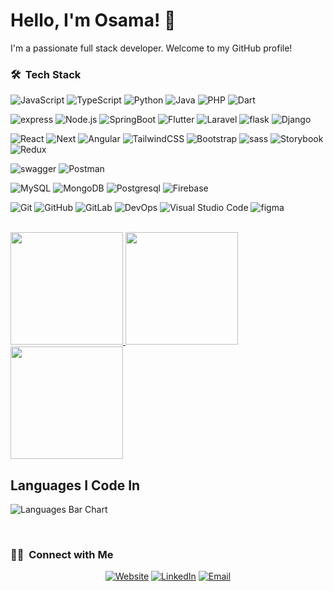 # Hello, I'm Osama! 👋

I'm a passionate full stack developer. Welcome to my GitHub profile!


<h3> 🛠 &nbsp;Tech Stack</h3>

  ![JavaScript](https://img.shields.io/badge/-JavaScript-333333?style=flat&logo=javascript)
  ![TypeScript](https://img.shields.io/badge/-TypeScript-333333?style=flat&logo=typescript)
  ![Python](https://img.shields.io/badge/-Python-333333?style=flat&logo=python)
  ![Java](https://img.shields.io/badge/-Java-333333?style=flat&logo=Java&logoColor=007396)
  ![PHP](https://img.shields.io/badge/-PHP-333333?style=flat&logo=php&logoColor=276DC3)
  ![Dart](https://img.shields.io/badge/-dart-333333?style=flat&logo=dart&logoColor=276DC3)


  ![express](https://img.shields.io/badge/-Express-333333?style=flat&logo=express&logoColor=276DC3)
  ![Node.js](https://img.shields.io/badge/-Node.js-333333?style=flat&logo=node.js)
  ![SpringBoot](https://img.shields.io/badge/-SpringBoot-333333?style=flat&logo=springboot)
  ![Flutter](https://img.shields.io/badge/-Flutter-333333?style=flat&logo=flutter&logoColor=276DC3)
  ![Laravel](https://img.shields.io/badge/-Laravel-333333?style=flat&logo=laravel&logoColor=276DC3)
  ![flask](https://img.shields.io/badge/-Flask-333333?style=flat&logo=flask&logoColor=276DC3)
  ![Django](https://img.shields.io/badge/-Django-333333?style=flat&logo=django&logoColor=276DC3)

  ![React](https://img.shields.io/badge/-React-333333?style=flat&logo=react)
  ![Next](https://img.shields.io/badge/-Next-333333?style=flat&logo=next.js)
  ![Angular](https://img.shields.io/badge/-Angular-333333?style=flat&logo=angular)
  ![TailwindCSS](https://img.shields.io/badge/-TailwindCSS-333333?style=flat&logo=tailwindcss)
  ![Bootstrap](https://img.shields.io/badge/-Bootstrap-333333?style=flat&logo=bootstrap&logoColor=563D7C)
  ![sass](https://img.shields.io/badge/-SASS-333333?style=flat&logo=sass&logoColor=276DC3)
  ![Storybook](https://img.shields.io/badge/-Storybook-333333?style=flat&logo=Storybook)
  ![Redux](https://img.shields.io/badge/-Redux-333333?style=flat&logo=Redux)

  ![swagger](https://img.shields.io/badge/-Swagger-333333?style=flat&logo=swagger&logoColor=276DC3)
  ![Postman](https://img.shields.io/badge/-Postman-333333?style=flat&logo=Postman&logoColor=276DC3)

  ![MySQL](https://img.shields.io/badge/-MySQL-333333?style=flat&logo=mysql)
  ![MongoDB](https://img.shields.io/badge/-MongoDB-333333?style=flat&logo=mongodb)
  ![Postgresql](https://img.shields.io/badge/-Postgresql-333333?style=flat&logo=postgresql)
  ![Firebase](https://img.shields.io/badge/-Firebase-333333?style=flat&logo=Firebase)

  ![Git](https://img.shields.io/badge/-Git-333333?style=flat&logo=git)
  ![GitHub](https://img.shields.io/badge/-GitHub-333333?style=flat&logo=github)
  ![GitLab](https://img.shields.io/badge/-GitLab-333333?style=flat&logo=gitlab)
  ![DevOps](https://img.shields.io/badge/-DevOps-333333?style=flat&logo=devops)
  ![Visual Studio Code](https://img.shields.io/badge/-Visual%20Studio%20Code-333333?style=flat&logo=vscode&logoColor=007ACC)
  ![figma](https://img.shields.io/badge/-figma-333333?style=flat&logo=figma)

<br/>

<a href="https://github.com/o2sa">
  <img  height="180em"  src="https://github-profile-trophy.vercel.app/?username=o2sa&theme=onedark" />
  <img height="180em" src="https://github-readme-stats.vercel.app/api?username=o2sa&theme=buefy&show_icons=true" />
  <img height="180em" src="https://github-readme-stats.vercel.app/api/top-langs/?username=o2sa&theme=buefy&layout=compact" />
</a>


## Languages I Code In

![Languages Bar Chart](https://github-profile-summary-cards.vercel.app/api/cards/repos-per-language?username=o2sa&theme=default)

<br/>

<h3> 🤝🏻 &nbsp;Connect with Me </h3>

<p align="center">
<a href="https://o2sa.github.io/"><img alt="Website" src="https://img.shields.io/badge/Website-o2sa.github.io-blue?logo=profile"></a>
<a href="https://www.linkedin.com/in/osama-mabkhot/"><img alt="LinkedIn" src="https://img.shields.io/badge/LinkedIn-Osama%20Mabkhout-blue?logo=linkedin"></a>
<!-- <a href="https://www.instagram.com/adityavs_/"><img alt="Instagram" src="https://img.shields.io/badge/Instagram-adityavs__-blue?style=flat-square&logo=instagram"></a> -->
<a href="mailto:osama.f.mabkhot@gmail.com"><img alt="Email" src="https://img.shields.io/badge/Email-Osama%20Mabkhout-blue?logo=gmail"></a>
</p>

